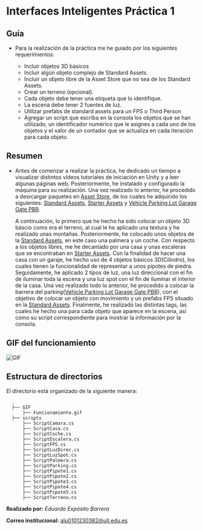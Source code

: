# Interfaces Inteligentes Práctica 1

## Guía
- Para la realización de la práctica me he guiado por los siguientes requerimientos:

  - Incluir objetos 3D básicos
  - Incluir algún objeto complejo de Standard Assets.
  - Incluir un objeto libre de la Asset Store que no sea de los Standard Assets.
  - Crear un terreno (opcional).
  - Cada objeto debe tener una etiqueta que lo identifique.
  - La escena debe tener 2 fuentes de luz.
  - Utilizar prefabs de standard assets para un FPS o Third Person
  - Agregar un script que escriba en la consola los objetos que se han utilizado, un identificador numérico que le asignes a cada uno de los objetos y el valor de un contador     que se actualiza en cada iteración para cada objeto.

## Resumen
- Antes de comenzar a realizar la práctica, he dedicado un tiempo a visualizar distintos vídeos tutoriales de iniciación en Unity y a leer algunas páginas web. Posteriormente,   he instalado y configurado la máquina para su realización. Una vez realizado lo anterior, he procedido a desrcargar paquetes en [Asset Store](https://assetstore.unity.com/),   de los cuales he adquirido los siguientes: [Standard Assets](https://assetstore.unity.com/packages/essentials/asset-packs/standard-assets-for-unity-2018-4-32351), [Starter Assets](https://assetstore.unity.com/packages/essentials/starter-assets-third-person-character-controller-196526) y [Vehicle Parking Lot Garage Gate PBR](https://assetstore.unity.com/packages/3d/environments/roadways/vehicle-parking-lot-garage-gate-pbr-111423).
  
  A continuación, lo primero que he hecho ha sido colocar un objeto 3D báscio como era el terreno, al cual le he aplicado una textura y he realizado unas montañas. Posteriormente, he colocado unos objetos de la [Standard Assets](https://assetstore.unity.com/packages/essentials/asset-packs/standard-assets-for-unity-2018-4-32351), en este caso una palmera y un coche. Con respecto a los objetos libres, me he decantado por una casa y unas escaleras que se encontraban en [Starter Assets](https://assetstore.unity.com/packages/essentials/starter-assets-third-person-character-controller-196526). Con la finalidad de hacer una casa con un garaje, he hecho uso de 4 objetos básicos 3D(Cilindro), los cuales tienen la funcionalidad de representar a unos pipotes de piedra. Seguidamente, he aplicado 2 tipos de luz, una luz direccional con el fin de iluminar toda la escena y una luz spot con el fin de iluminar el interior de la casa. Una vez realizado todo lo anterior, he procedido a colocar la barrera del parking([Vehicle Parking Lot Garage Gate PBR](https://assetstore.unity.com/packages/3d/environments/roadways/vehicle-parking-lot-garage-gate-pbr-111423)), con el objetivo de colocar un objeto con movimiento y un prefabs FPS situado en la [Standard Assets](https://assetstore.unity.com/packages/essentials/asset-packs/standard-assets-for-unity-2018-4-32351). Finalmente, he realizado las distintas tags, las cuales he hecho una para cada objeto que aparece en la escena, así como su script correspondiente para mostrar la información por la consola.
  
 ## GIF del funcionamiento
 ![GIF](https://github.com/EduardoEB3/InterfacesInteligentes_P1/blob/main/GIF/Funcionamiento.gif)
 
 ## Estructura de directorios
 El directorio está organizado de la siguiente manera:
  
      .
      ├── GIF
          ├── Funcionamiento.gif
      ├── scripts
          ├── ScriptCamara.cs
          ├── ScriptCasa.cs
          ├── ScriptCoche.cs
          ├── ScriptEscalera.cs
          ├── ScriptFPS.cs
          ├── ScriptLuzDirec.cs
          ├── ScriptLuzSpot.cs
          ├── ScriptPalmera.cs
          ├── ScriptParking.cs
          ├── ScriptPipote1.cs
          ├── ScriptPipote2.cs
          ├── ScriptPipote3.cs
          ├── ScriptPipote4.cs
          ├── ScriptPipote5.cs
          ├── ScriptTerreno.cs
          

**Realizado por:** *Eduardo Expósito Barrera*

**Correo institucional:** alu0101230382@ull.edu.es

